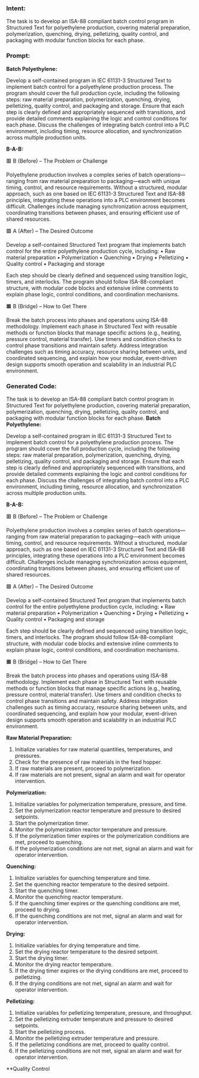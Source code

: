 ### Intent:
The task is to develop an ISA-88 compliant batch control program in Structured Text for polyethylene production, covering material preparation, polymerization, quenching, drying, pelletizing, quality control, and packaging with modular function blocks for each phase.

### Prompt:
**Batch Polyethylene:**

Develop a self-contained program in IEC 61131-3 Structured Text to implement batch control for a polyethylene production process. The program should cover the full production cycle, including the following steps: raw material preparation, polymerization, quenching, drying, pelletizing, quality control, and packaging and storage. Ensure that each step is clearly defined and appropriately sequenced with transitions, and provide detailed comments explaining the logic and control conditions for each phase. Discuss the challenges of integrating batch control into a PLC environment, including timing, resource allocation, and synchronization across multiple production units.

**B-A-B:**

🟥 B (Before) – The Problem or Challenge

Polyethylene production involves a complex series of batch operations—ranging from raw material preparation to packaging—each with unique timing, control, and resource requirements. Without a structured, modular approach, such as one based on IEC 61131-3 Structured Text and ISA-88 principles, integrating these operations into a PLC environment becomes difficult. Challenges include managing synchronization across equipment, coordinating transitions between phases, and ensuring efficient use of shared resources.

🟩 A (After) – The Desired Outcome

Develop a self-contained Structured Text program that implements batch control for the entire polyethylene production cycle, including:
	•	Raw material preparation
	•	Polymerization
	•	Quenching
	•	Drying
	•	Pelletizing
	•	Quality control
	•	Packaging and storage

Each step should be clearly defined and sequenced using transition logic, timers, and interlocks. The program should follow ISA-88-compliant structure, with modular code blocks and extensive inline comments to explain phase logic, control conditions, and coordination mechanisms.

🟧 B (Bridge) – How to Get There

Break the batch process into phases and operations using ISA-88 methodology. Implement each phase in Structured Text with reusable methods or function blocks that manage specific actions (e.g., heating, pressure control, material transfer). Use timers and condition checks to control phase transitions and maintain safety. Address integration challenges such as timing accuracy, resource sharing between units, and coordinated sequencing, and explain how your modular, event-driven design supports smooth operation and scalability in an industrial PLC environment.

### Generated Code:
The task is to develop an ISA-88 compliant batch control program in Structured Text for polyethylene production, covering material preparation, polymerization, quenching, drying, pelletizing, quality control, and packaging with modular function blocks for each phase.
**Batch Polyethylene:**

Develop a self-contained program in IEC 61131-3 Structured Text to implement batch control for a polyethylene production process. The program should cover the full production cycle, including the following steps: raw material preparation, polymerization, quenching, drying, pelletizing, quality control, and packaging and storage. Ensure that each step is clearly defined and appropriately sequenced with transitions, and provide detailed comments explaining the logic and control conditions for each phase. Discuss the challenges of integrating batch control into a PLC environment, including timing, resource allocation, and synchronization across multiple production units.

**B-A-B:**

🟥 B (Before) – The Problem or Challenge

Polyethylene production involves a complex series of batch operations—ranging from raw material preparation to packaging—each with unique timing, control, and resource requirements. Without a structured, modular approach, such as one based on IEC 61131-3 Structured Text and ISA-88 principles, integrating these operations into a PLC environment becomes difficult. Challenges include managing synchronization across equipment, coordinating transitions between phases, and ensuring efficient use of shared resources.

🟩 A (After) – The Desired Outcome

Develop a self-contained Structured Text program that implements batch control for the entire polyethylene production cycle, including:
	•	Raw material preparation
	•	Polymerization
	•	Quenching
	•	Drying
	•	Pelletizing
	•	Quality control
	•	Packaging and storage

Each step should be clearly defined and sequenced using transition logic, timers, and interlocks. The program should follow ISA-88-compliant structure, with modular code blocks and extensive inline comments to explain phase logic, control conditions, and coordination mechanisms.

🟧 B (Bridge) – How to Get There

Break the batch process into phases and operations using ISA-88 methodology. Implement each phase in Structured Text with reusable methods or function blocks that manage specific actions (e.g., heating, pressure control, material transfer). Use timers and condition checks to control phase transitions and maintain safety. Address integration challenges such as timing accuracy, resource sharing between units, and coordinated sequencing, and explain how your modular, event-driven design supports smooth operation and scalability in an industrial PLC environment.

**Raw Material Preparation:**

1. Initialize variables for raw material quantities, temperatures, and pressures.
2. Check for the presence of raw materials in the feed hopper.
3. If raw materials are present, proceed to polymerization.
4. If raw materials are not present, signal an alarm and wait for operator intervention.

**Polymerization:**

1. Initialize variables for polymerization temperature, pressure, and time.
2. Set the polymerization reactor temperature and pressure to desired setpoints.
3. Start the polymerization timer.
4. Monitor the polymerization reactor temperature and pressure.
5. If the polymerization timer expires or the polymerization conditions are met, proceed to quenching.
6. If the polymerization conditions are not met, signal an alarm and wait for operator intervention.

**Quenching:**

1. Initialize variables for quenching temperature and time.
2. Set the quenching reactor temperature to the desired setpoint.
3. Start the quenching timer.
4. Monitor the quenching reactor temperature.
5. If the quenching timer expires or the quenching conditions are met, proceed to drying.
6. If the quenching conditions are not met, signal an alarm and wait for operator intervention.

**Drying:**

1. Initialize variables for drying temperature and time.
2. Set the drying reactor temperature to the desired setpoint.
3. Start the drying timer.
4. Monitor the drying reactor temperature.
5. If the drying timer expires or the drying conditions are met, proceed to pelletizing.
6. If the drying conditions are not met, signal an alarm and wait for operator intervention.

**Pelletizing:**

1. Initialize variables for pelletizing temperature, pressure, and throughput.
2. Set the pelletizing extruder temperature and pressure to desired setpoints.
3. Start the pelletizing process.
4. Monitor the pelletizing extruder temperature and pressure.
5. If the pelletizing conditions are met, proceed to quality control.
6. If the pelletizing conditions are not met, signal an alarm and wait for operator intervention.

**Quality Control
